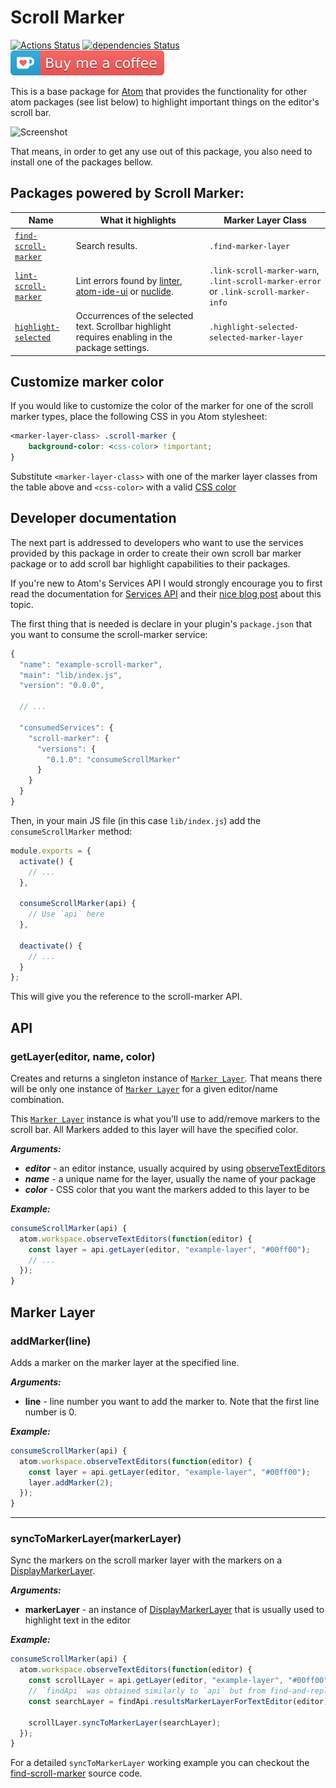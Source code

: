 # Scroll Marker

[![Actions Status](https://github.com/surdu/scroll-marker/workflows/Tests/badge.svg)](https://github.com/surdu/scroll-marker/actions)
[![dependencies Status](https://david-dm.org/surdu/scroll-marker/status.svg)](https://david-dm.org/surdu/scroll-marker)
[![Buy me a coffee](https://raw.githubusercontent.com/surdu/surdu/master/ko-fi.svg)](https://ko-fi.com/surdu)

This is a base package for [Atom](https://atom.io/) that provides the functionality for other atom packages (see list below) to highlight important things on the editor's scroll bar.

![Screenshot](https://user-images.githubusercontent.com/11520795/41678646-40497f28-74d4-11e8-8625-d043f96e9bb8.png)

That means, in order to get any use out of this package, you also need to install one of the packages bellow.

## Packages powered by Scroll Marker:

Name | What it highlights | Marker Layer Class
-----|--------------------|-------------------
[`find-scroll-marker`](https://atom.io/packages/find-scroll-marker) | Search results. | `.find-marker-layer`
[`lint-scroll-marker`](https://atom.io/packages/lint-scroll-marker) | Lint errors found by [linter](https://atom.io/packages/linter), [atom-ide-ui](https://atom.io/packages/atom-ide-ui) or [nuclide](https://atom.io/packages/nuclide). | `.link-scroll-marker-warn`, `.lint-scroll-marker-error` or `.link-scroll-marker-info`
[`highlight-selected`](https://atom.io/packages/highlight-selected) | Occurrences of the selected text. Scrollbar highlight requires enabling in the package settings. | `.highlight-selected-selected-marker-layer`

## Customize marker color

If you would like to customize the color of the marker for one of the scroll marker types, place the following CSS in you Atom stylesheet:

```css
<marker-layer-class> .scroll-marker {
	background-color: <css-color> !important;
}
```

Substitute `<marker-layer-class>` with one of the marker layer classes from the table above and `<css-color>` with a valid [CSS color](https://developer.mozilla.org/en-US/docs/Web/CSS/color_value)

## Developer documentation

The next part is addressed to developers who want to use the services provided by this package in order to create their own scroll bar marker package or to add scroll bar highlight capabilities to their packages.

If you're new to Atom's Services API I would strongly encourage you to first read the documentation for [Services API](https://flight-manual.atom.io/behind-atom/sections/interacting-with-other-packages-via-services/) and their [nice blog post](http://blog.atom.io/2015/03/25/new-services-API.html) about this topic.

The first thing that is needed is declare in your plugin's `package.json` that you want to consume the scroll-marker service:

```js
{
  "name": "example-scroll-marker",
  "main": "lib/index.js",
  "version": "0.0.0",

  // ...

  "consumedServices": {
    "scroll-marker": {
      "versions": {
        "0.1.0": "consumeScrollMarker"
      }
    }
  }
}
```

Then, in your main JS file (in this case `lib/index.js`) add the `consumeScrollMarker` method:

```js
module.exports = {
  activate() {
    // ...
  },

  consumeScrollMarker(api) {
    // Use `api` here
  },

  deactivate() {
    // ...
  }
};
```

This will give you the reference to the scroll-marker API.

## API

### getLayer(editor, name, color)

Creates and returns a singleton instance of [`Marker Layer`](#marker-layer). That means there will be only one instance of [`Marker Layer`](#marker-layer) for a given editor/name combination.

This [`Marker Layer`](#marker-layer) instance is what you'll use to add/remove markers to the scroll bar. All Markers added to this layer will have the specified color.

**_Arguments:_**
 - **_editor_** - an editor instance, usually acquired by using [observeTextEditors](https://atom.io/docs/api/v1.28.0/Workspace#instance-observeTextEditors)
 - **_name_** - a unique name for the layer, usually the name of your package
 - **_color_** - CSS color that you want the markers added to this layer to be

**_Example:_**
```js
consumeScrollMarker(api) {
  atom.workspace.observeTextEditors(function(editor) {
    const layer = api.getLayer(editor, "example-layer", "#00ff00");
    // ...
  });
}
```

## Marker Layer

### addMarker(line)

Adds a marker on the marker layer at the specified line.


**_Arguments:_**
 - **line** - line number you want to add the marker to. Note that the first line number is 0.

**_Example:_**
```js
consumeScrollMarker(api) {
  atom.workspace.observeTextEditors(function(editor) {
    const layer = api.getLayer(editor, "example-layer", "#00ff00");
    layer.addMarker(2);
  });
}
```

---

### syncToMarkerLayer(markerLayer)

Sync the markers on the scroll marker layer with the markers on a [DisplayMarkerLayer](https://atom.io/docs/api/v1.9.5/DisplayMarkerLayer).

**_Arguments:_**
 - **markerLayer** - an instance of [DisplayMarkerLayer](https://atom.io/docs/api/v1.9.5/DisplayMarkerLayer) that is usually used to highlight text in the editor

**_Example:_**
```js
consumeScrollMarker(api) {
  atom.workspace.observeTextEditors(function(editor) {
    const scrollLayer = api.getLayer(editor, "example-layer", "#00ff00");
    // `findApi` was obtained similarly to `api` but from find-and-replace package
    const searchLayer = findApi.resultsMarkerLayerForTextEditor(editor);

    scrollLayer.syncToMarkerLayer(searchLayer);
  });
}
```

For a detailed `syncToMarkerLayer` working example you can checkout the [find-scroll-marker](https://github.com/surdu/find-scroll-marker) source code.
